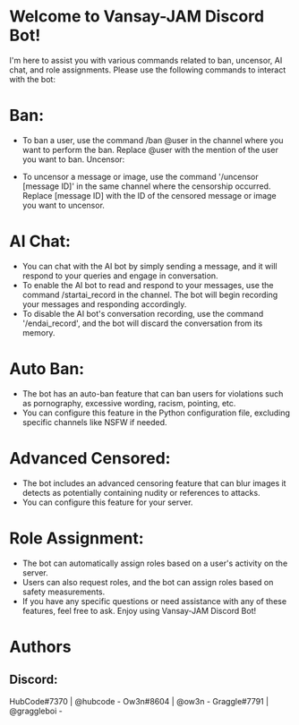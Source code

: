 # Welcome to Vansay-JAM Discord Bot!

I'm here to assist you with various commands related to ban, uncensor, AI chat, and role assignments. Please use the following commands to interact with the bot:

# Ban:

- To ban a user, use the command /ban @user in the channel where you want to perform the ban. Replace @user with the mention of the user you want to ban.
Uncensor:

- To uncensor a message or image, use the command '/uncensor [message ID]' in the same channel where the censorship occurred. Replace [message ID] with the ID of the censored message or image you want to uncensor.

# AI Chat:

- You can chat with the AI bot by simply sending a message, and it will respond to your queries and engage in conversation.
- To enable the AI bot to read and respond to your messages, use the command /startai_record in the channel. The bot will begin recording your messages and responding accordingly.
- To disable the AI bot's conversation recording, use the command '/endai_record', and the bot will discard the conversation from its memory.

# Auto Ban:

- The bot has an auto-ban feature that can ban users for violations such as pornography, excessive wording, racism, pointing, etc.
- You can configure this feature in the Python configuration file, excluding specific channels like NSFW if needed.

# Advanced Censored:

- The bot includes an advanced censoring feature that can blur images it detects as potentially containing nudity or references to attacks.
- You can configure this feature for your server.

# Role Assignment:

- The bot can automatically assign roles based on a user's activity on the server.
- Users can also request roles, and the bot can assign roles based on safety measurements.
- If you have any specific questions or need assistance with any of these features, feel free to ask. Enjoy using Vansay-JAM Discord Bot!

# Authors
## Discord: 
HubCode#7370 | @hubcode -
Ow3n#8604 | @ow3n - 
Graggle#7791 | @graggleboi - 

